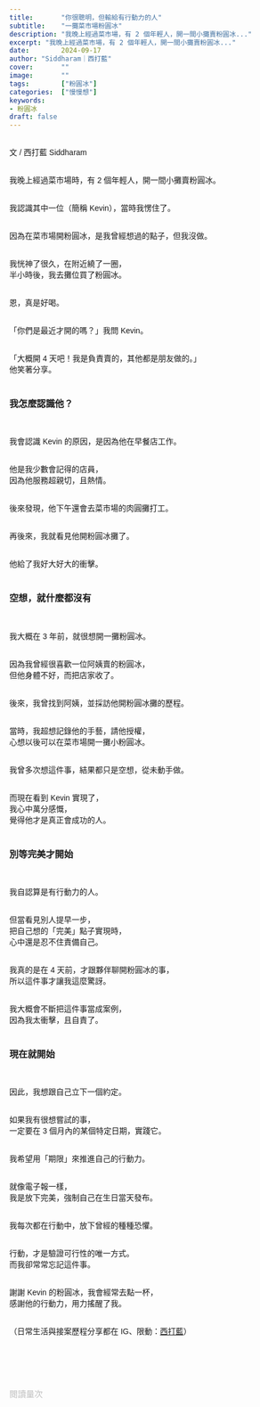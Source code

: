 ```yaml
---
title:       "你很聰明，但輸給有行動力的人"
subtitle:    "一攤菜市場粉圓冰"
description: "我晚上經過菜市場，有 2 個年輕人，開一間小攤賣粉圓冰..."
excerpt: "我晚上經過菜市場，有 2 個年輕人，開一間小攤賣粉圓冰..."
date:        2024-09-17
author: "Siddharam｜西打藍"
cover:       ""
image:       ""
tags:        ["粉圓冰"]
categories:  ["慢慢想"]
keywords:
- 粉圓冰
draft: false
---
```


<article style="font-family: 'Noto Sans TC', '微軟正黑體', sans-serif; font-weight: 300;">

<br>文 / 西打藍 Siddharam<br><br>

我晚上經過菜市場時，有 2 個年輕人，開一間小攤賣粉圓冰。<br><br>

我認識其中一位（簡稱 Kevin），當時我愣住了。<br><br>

因為在菜市場開粉圓冰，是我曾經想過的點子，但我沒做。<br><br>

我恍神了很久，在附近繞了一圈，<br>
半小時後，我去攤位買了粉圓冰。<br><br>

恩，真是好喝。<br><br>

「你們是最近才開的嗎？」我問 Kevin。<br><br>

「大概開 4 天吧！我是負責賣的，其他都是朋友做的。」<br>
他笑著分享。<br><br>


<h3 class="article-h1-color">我怎麼認識他？</h3><br>

我會認識 Kevin 的原因，是因為他在早餐店工作。<br><br>

他是我少數會記得的店員，<br>
因為他服務超親切，且熱情。<br><br>

後來發現，他下午還會去菜市場的肉圓攤打工。<br><br>

再後來，我就看見他開粉圓冰攤了。<br><br>

他給了我好大好大的衝擊。<br><br>


<h3 class="article-h1-color">空想，就什麼都沒有</h3><br>

我大概在 3 年前，就很想開一攤粉圓冰。<br><br>

因為我曾經很喜歡一位阿姨賣的粉圓冰，<br>
但他身體不好，而把店家收了。<br><br>

後來，我曾找到阿姨，並採訪他開粉圓冰攤的歷程。<br><br>

當時，我超想記錄他的手藝，請他授權，<br>
心想以後可以在菜市場開一攤小粉圓冰。<br><br>

我曾多次想這件事，結果都只是空想，從未動手做。<br><br>

而現在看到 Kevin 實現了，<br>
我心中萬分感慨，<br>
覺得他才是真正會成功的人。<br><br>


<h3 class="article-h1-color">別等完美才開始</h3><br>

我自認算是有行動力的人。<br><br>

但當看見別人提早一步，<br>
把自己想的「完美」點子實現時，<br>
心中還是忍不住責備自己。<br><br>

我真的是在 4 天前，才跟夥伴聊開粉圓冰的事，<br>
所以這件事才讓我這麼驚訝。<br><br>

我大概會不斷把這件事當成案例，<br>
因為我太衝擊，且自責了。<br><br>


<h3 class="article-h1-color">現在就開始</h3><br>

因此，我想跟自己立下一個約定。<br><br>

如果我有很想嘗試的事，<br>
一定要在 3 個月內的某個特定日期，實踐它。<br><br>

我希望用「期限」來推進自己的行動力。<br><br>

就像電子報一樣，<br>
我是放下完美，強制自己在生日當天發布。<br><br>

我每次都在行動中，放下曾經的種種恐懼。<br><br>

行動，才是驗證可行性的唯一方式。<br>
而我卻常常忘記這件事。<br><br>

謝謝 Kevin 的粉圓冰，我會經常去點一杯，<br>
感謝他的行動力，用力搖醒了我。<br><br>


<!-- 
<!-- 案例 > 證明案例 > 壞處 > 怎麼改變（列步驟） > 結語總結金句 -->


（日常生活與接案歷程分享都在 IG、限動：<a href="https://www.instagram.com/sidd.blue/" target="_blank">西打藍</a>）<br><br>

<!-- <h3 class="article-h1-color"></h3><br> -->





<br><br><br>

</article>

<div style="color: #bfbfbf; font-size: 15px;" id="busuanzi_container_page_pv">
  閱讀量<span id="busuanzi_value_page_pv"></span>次
</div>

<script src="../../js/post.js"></script>
